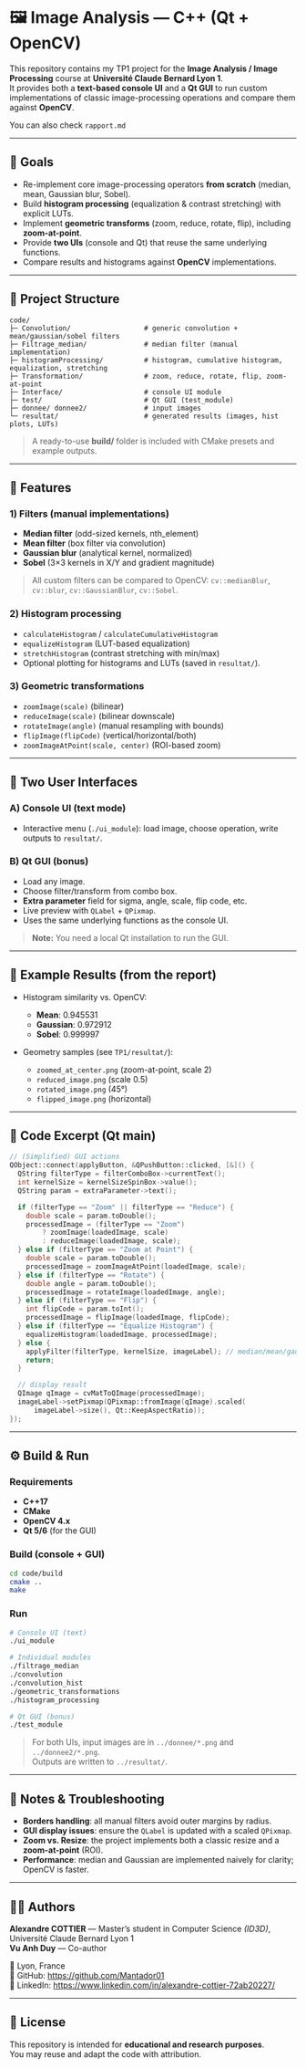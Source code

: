 # 🖼️ Image Analysis — C++ (Qt + OpenCV)

This repository contains my TP1 project for the **Image Analysis / Image Processing** course at **Université Claude Bernard Lyon 1**.  
It provides both a **text-based console UI** and a **Qt GUI** to run custom implementations of classic image-processing operations and compare them against **OpenCV**.

You can also check ``` rapport.md ```

---

## 🎯 Goals

- Re-implement core image-processing operators **from scratch** (median, mean, Gaussian blur, Sobel).  
- Build **histogram processing** (equalization & contrast stretching) with explicit LUTs.  
- Implement **geometric transforms** (zoom, reduce, rotate, flip), including **zoom-at-point**.  
- Provide **two UIs** (console and Qt) that reuse the same underlying functions.  
- Compare results and histograms against **OpenCV** implementations.

---

## 🧭 Project Structure

```
code/
├─ Convolution/                  # generic convolution + mean/gaussian/sobel filters
├─ Filtrage_median/              # median filter (manual implementation)
├─ histogramProcessing/          # histogram, cumulative histogram, equalization, stretching
├─ Transformation/               # zoom, reduce, rotate, flip, zoom-at-point
├─ Interface/                    # console UI module
├─ test/                         # Qt GUI (test_module)
├─ donnee/ donnee2/              # input images
└─ resultat/                     # generated results (images, hist plots, LUTs)
```

> A ready-to-use **build/** folder is included with CMake presets and example outputs.

---

## 🧪 Features

### 1) Filters (manual implementations)
- **Median filter** (odd-sized kernels, nth_element)
- **Mean filter** (box filter via convolution)
- **Gaussian blur** (analytical kernel, normalized)
- **Sobel** (3×3 kernels in X/Y and gradient magnitude)

> All custom filters can be compared to OpenCV: `cv::medianBlur`, `cv::blur`, `cv::GaussianBlur`, `cv::Sobel`.

### 2) Histogram processing
- `calculateHistogram` / `calculateCumulativeHistogram`
- `equalizeHistogram` (LUT-based equalization)
- `stretchHistogram` (contrast stretching with min/max)
- Optional plotting for histograms and LUTs (saved in `resultat/`).

### 3) Geometric transformations
- `zoomImage(scale)` (bilinear)
- `reduceImage(scale)` (bilinear downscale)
- `rotateImage(angle)` (manual resampling with bounds)
- `flipImage(flipCode)` (vertical/horizontal/both)
- `zoomImageAtPoint(scale, center)` (ROI-based zoom)

---

## 🧰 Two User Interfaces

### A) Console UI (text mode)
- Interactive menu (`./ui_module`): load image, choose operation, write outputs to `resultat/`.

### B) Qt GUI (bonus)
- Load any image.
- Choose filter/transform from combo box.
- **Extra parameter** field for sigma, angle, scale, flip code, etc.
- Live preview with `QLabel` + `QPixmap`.
- Uses the same underlying functions as the console UI.

> **Note:** You need a local Qt installation to run the GUI.

---

## 🧪 Example Results (from the report)

- Histogram similarity vs. OpenCV:
  - **Mean**: 0.945531  
  - **Gaussian**: 0.972912  
  - **Sobel**: 0.999997

- Geometry samples (see `TP1/resultat/`):
  - `zoomed_at_center.png` (zoom-at-point, scale 2)
  - `reduced_image.png` (scale 0.5)
  - `rotated_image.png` (45°)
  - `flipped_image.png` (horizontal)

---

## 🧩 Code Excerpt (Qt main)

```cpp
// (Simplified) GUI actions
QObject::connect(applyButton, &QPushButton::clicked, [&]() {
  QString filterType = filterComboBox->currentText();
  int kernelSize = kernelSizeSpinBox->value();
  QString param = extraParameter->text();

  if (filterType == "Zoom" || filterType == "Reduce") {
    double scale = param.toDouble();
    processedImage = (filterType == "Zoom")
        ? zoomImage(loadedImage, scale)
        : reduceImage(loadedImage, scale);
  } else if (filterType == "Zoom at Point") {
    double scale = param.toDouble();
    processedImage = zoomImageAtPoint(loadedImage, scale);
  } else if (filterType == "Rotate") {
    double angle = param.toDouble();
    processedImage = rotateImage(loadedImage, angle);
  } else if (filterType == "Flip") {
    int flipCode = param.toInt();
    processedImage = flipImage(loadedImage, flipCode);
  } else if (filterType == "Equalize Histogram") {
    equalizeHistogram(loadedImage, processedImage);
  } else {
    applyFilter(filterType, kernelSize, imageLabel); // median/mean/gaussian/sobel
    return;
  }

  // display result
  QImage qImage = cvMatToQImage(processedImage);
  imageLabel->setPixmap(QPixmap::fromImage(qImage).scaled(
      imageLabel->size(), Qt::KeepAspectRatio));
});
```

---

## ⚙️ Build & Run

### Requirements
- **C++17**
- **CMake**
- **OpenCV 4.x**
- **Qt 5/6** (for the GUI)

### Build (console + GUI)
```bash
cd code/build
cmake ..
make
```

### Run
```bash
# Console UI (text)
./ui_module

# Individual modules
./filtrage_median
./convolution
./convolution_hist
./geometric_transformations
./histogram_processing

# Qt GUI (bonus)
./test_module
```
> For both UIs, input images are in `../donnee/*.png` and `../donnee2/*.png`.  
> Outputs are written to `../resultat/`.

---

## 🧠 Notes & Troubleshooting

- **Borders handling**: all manual filters avoid outer margins by radius.  
- **GUI display issues**: ensure the `QLabel` is updated with a scaled `QPixmap`.  
- **Zoom vs. Resize**: the project implements both a classic resize and a **zoom-at-point** (ROI).  
- **Performance**: median and Gaussian are implemented naively for clarity; OpenCV is faster.

---

## 👨‍💻 Authors

**Alexandre COTTIER** — Master’s student in Computer Science *(ID3D)*, Université Claude Bernard Lyon 1  
**Vu Anh Duy** — Co-author

📍 Lyon, France  
🔗 GitHub: https://github.com/Mantador01  
🔗 LinkedIn: https://www.linkedin.com/in/alexandre-cottier-72ab20227/

---

## 📜 License

This repository is intended for **educational and research purposes**.  
You may reuse and adapt the code with attribution.
